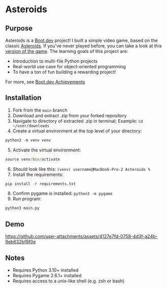 # Asteroids

## Purpose

Asteroids is a [Boot.dev](https://www.boot.dev) project! I built a simple video game, based on the classic [Asteroids](https://en.wikipedia.org/wiki/Asteroids_(video_game)). If you've never played before, you can take a look at this [version of the game](https://www.echalk.co.uk/amusements/Games/asteroidsClassic/ateroids.html). The learning goals of this project are:

- Introduction to multi-file Python projects
- Real-world use case for object-oriented programming
- To have a ton of fun building a rewarding project!

For more, see [Boot.dev Achievements](https://github.com/lev2pr0/bootdotdevAchievements)

## Installation 

1. Fork from the ``main`` branch
2. Download and extract .zip from your forked repository
3. Navigate to directory of extracted .zip in terminal; Example: `cd ~/user/downloads`
4. Create a virtual environment at the top level of your directory:
```python
python3 -m venv venv
```
5. Activate the virtual environment: 
```python
source venv/bin/activate
```
6. Should look like this: `(venv) username@MacBook-Pro-2 Asteroids %`
7. Install the requirements:
```python
pip install -r requirements.txt
```
8. Confirm pygame is installed: `python3 -m pygame`
9. Run program:
```python
python3 main.py
```

## Demo

https://github.com/user-attachments/assets/4127e7fd-0758-4d3f-a24b-9eb632bf8f0e

## Notes

- Requires Python 3.10+ installed
- Requires Pygame 2.6.1+ installed
- Requires access to a unix-like shell (e.g. zsh or bash)
